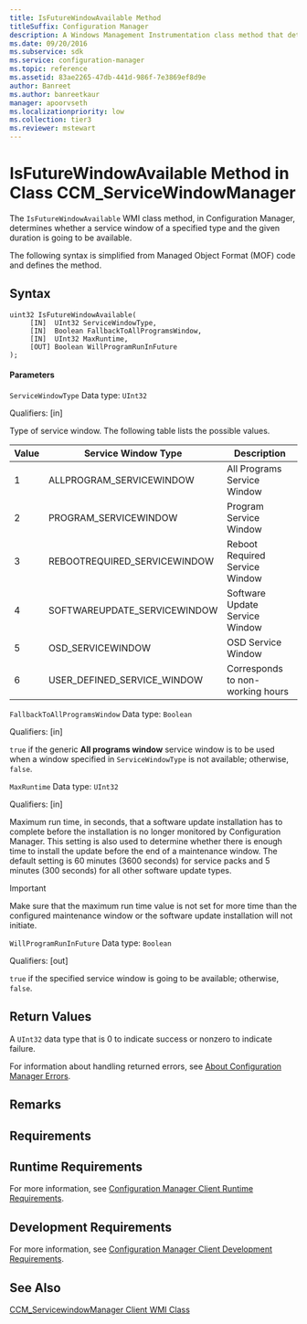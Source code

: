 ```yaml
---
title: IsFutureWindowAvailable Method
titleSuffix: Configuration Manager
description: A Windows Management Instrumentation class method that determines whether a service window of a specified type and the given duration is going to be available.
ms.date: 09/20/2016
ms.subservice: sdk
ms.service: configuration-manager
ms.topic: reference
ms.assetid: 83ae2265-47db-441d-986f-7e3869ef8d9e
author: Banreet
ms.author: banreetkaur
manager: apoorvseth
ms.localizationpriority: low
ms.collection: tier3
ms.reviewer: mstewart
---
```

# IsFutureWindowAvailable Method in Class CCM_ServiceWindowManager
The `IsFutureWindowAvailable` WMI class method, in Configuration Manager, determines whether a service window of a specified type and the given duration is going to be available.

 The following syntax is simplified from Managed Object Format (MOF) code and defines the method.

## Syntax

```
uint32 IsFutureWindowAvailable(
     [IN]  UInt32 ServiceWindowType,
     [IN]  Boolean FallbackToAllProgramsWindow,
     [IN]  UInt32 MaxRuntime,
     [OUT] Boolean WillProgramRunInFuture
);
```

#### Parameters
 `ServiceWindowType`
 Data type: `UInt32`

 Qualifiers: [in]

 Type of service window. The following table lists the possible values.

|Value|Service Window Type|Description|
|-----------|-------------------------|-----------------|
|1|ALLPROGRAM_SERVICEWINDOW|All Programs Service Window|
|2|PROGRAM_SERVICEWINDOW|Program Service Window|
|3|REBOOTREQUIRED_SERVICEWINDOW|Reboot Required Service Window|
|4|SOFTWAREUPDATE_SERVICEWINDOW|Software Update Service Window|
|5|OSD_SERVICEWINDOW|OSD Service Window|
|6|USER_DEFINED_SERVICE_WINDOW|Corresponds to non-working hours|

 `FallbackToAllProgramsWindow`
 Data type: `Boolean`

 Qualifiers: [in]

 `true` if the generic **All programs window** service window is to be used when a window specified in `ServiceWindowType` is not available; otherwise, `false`.

 `MaxRuntime`
 Data type: `UInt32`

 Qualifiers: [in]

 Maximum run time, in seconds, that a software update installation has to complete before the installation is no longer monitored by Configuration Manager. This setting is also used to determine whether there is enough time to install the update before the end of a maintenance window. The default setting is 60 minutes (3600 seconds) for service packs and 5 minutes (300 seconds) for all other software update types.

> [!IMPORTANT]
>  Make sure that the maximum run time value is not set for more time than the configured maintenance window or the software update installation will not initiate.

 `WillProgramRunInFuture`
 Data type: `Boolean`

 Qualifiers: [out]

 `true` if the specified service window is going to be available; otherwise, `false`.

## Return Values
 A `UInt32` data type that is 0 to indicate success or nonzero to indicate failure.

 For information about handling returned errors, see [About Configuration Manager Errors](../../../../../develop/core/understand/about-configuration-manager-errors.md).

## Remarks

## Requirements

## Runtime Requirements
 For more information, see [Configuration Manager Client Runtime Requirements](../../../../../develop/core/reqs/client-runtime-requirements.md).

## Development Requirements
 For more information, see [Configuration Manager Client Development Requirements](../../../../../develop/core/reqs/client-development-requirements.md).

## See Also
 [CCM_ServicewindowManager Client WMI Class](../../../../../develop/reference/core/clients/sdk/ccm_servicewindowmanager-client-wmi-class.md)
